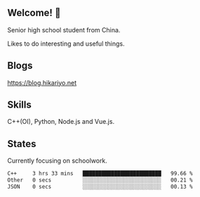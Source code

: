 ## Welcome! 👋

Senior high school student from China.

Likes to do interesting and useful things.

## Blogs

https://blog.hikariyo.net

## Skills

C++(OI), Python, Node.js and Vue.js.

## States

Currently focusing on schoolwork.

<!--START_SECTION:waka-->

```txt
C++     3 hrs 33 mins   █████████████████████████   99.66 %
Other   0 secs          ░░░░░░░░░░░░░░░░░░░░░░░░░   00.21 %
JSON    0 secs          ░░░░░░░░░░░░░░░░░░░░░░░░░   00.13 %
```

<!--END_SECTION:waka-->

